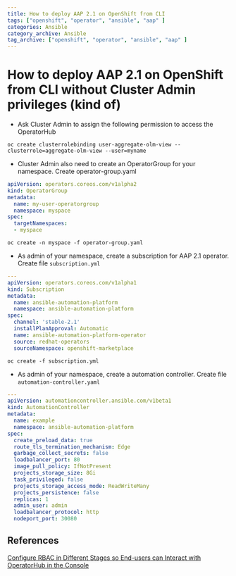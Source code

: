 ```yaml
---
title: How to deploy AAP 2.1 on OpenShift from CLI
tags: ["openshift", "operator", "ansible", "aap" ]
categories: Ansible
category_archive: Ansible
tag_archive: ["openshift", "operator", "ansible", "aap" ]
---
```


# How to deploy AAP 2.1 on OpenShift from CLI without Cluster Admin privileges (kind of)

- Ask Cluster Admin to assign the following permission to access the OperatorHub
```
oc create clusterrolebinding user-aggregate-olm-view --clusterrole=aggregate-olm-view --user=myname
```

- Cluster Admin also need to create an OperatorGroup for your namespace. Create operator-group.yaml

```yaml
apiVersion: operators.coreos.com/v1alpha2
kind: OperatorGroup
metadata:
  name: my-user-operatorgroup
  namespace: myspace
spec:
  targetNamespaces:
  - myspace
```

```shell
oc create -n myspace -f operator-group.yaml
````

- As admin of your namespace, create a subscription for AAP 2.1 operator.  Create file `subscription.yml`

```yaml
---
apiVersion: operators.coreos.com/v1alpha1
kind: Subscription
metadata:
  name: ansible-automation-platform
  namespace: ansible-automation-platform
spec:
  channel: 'stable-2.1'
  installPlanApproval: Automatic
  name: ansible-automation-platform-operator
  source: redhat-operators
  sourceNamespace: openshift-marketplace
```

```shell
oc create -f subscription.yml
```

- As admin of your namespace, create a automation controller.  Create file `automation-controller.yaml`

```yaml
---
apiVersion: automationcontroller.ansible.com/v1beta1
kind: AutomationController
metadata:
  name: example
  namespace: ansible-automation-platform
spec:
  create_preload_data: true
  route_tls_termination_mechanism: Edge
  garbage_collect_secrets: false
  loadbalancer_port: 80
  image_pull_policy: IfNotPresent
  projects_storage_size: 8Gi
  task_privileged: false
  projects_storage_access_mode: ReadWriteMany
  projects_persistence: false
  replicas: 1
  admin_user: admin
  loadbalancer_protocol: http
  nodeport_port: 30080
```

## References
[Configure RBAC in Different Stages so End-users can Interact with OperatorHub in the Console](https://access.redhat.com/articles/5182341)
